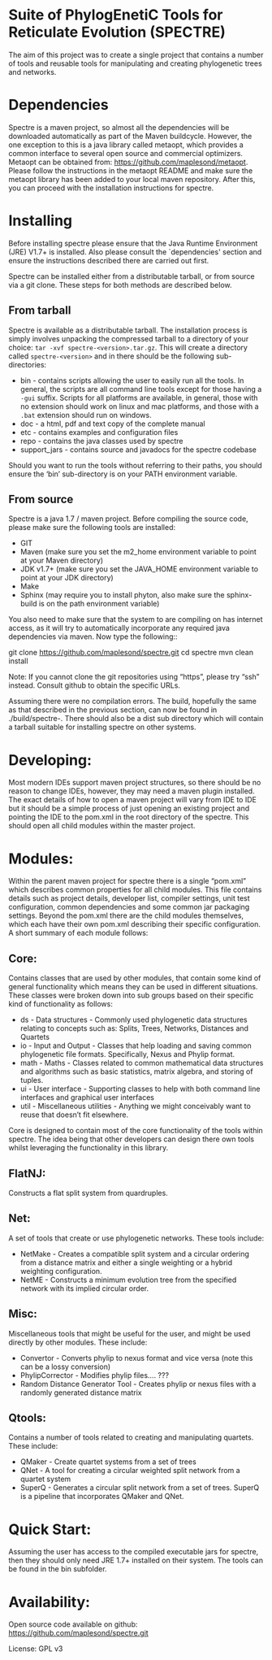 Suite of PhylogEnetiC Tools for Reticulate Evolution (SPECTRE)
==============================================================

The aim of this project was to create a single project that contains a number of tools and reusable tools for
manipulating and creating phylogenetic trees and networks.


Dependencies
============

Spectre is a maven project, so almost all the dependencies will be downloaded automatically as part of the Maven
buildcycle.  However, the one exception to this is a java library called metaopt, which provides a common interface to
several open source and commercial optimizers.  Metaopt can be obtained from: https://github.com/maplesond/metaopt.
Please follow the instructions in the metaopt README and make sure the metaopt library has been added to your local
maven repository.  After this, you can proceed with the installation instructions for spectre.


Installing
==========

Before installing spectre please ensure that the Java Runtime Environment (JRE) V1.7+ is installed. Also please consult
the `dependencies' section and ensure the instructions described there are carried out first.

Spectre can be installed either from a distributable tarball, or from source via a git clone. These steps for both
methods are described below.

From tarball
------------

Spectre is available as a distributable tarball. The installation process is simply involves unpacking the compressed
tarball to a directory of your choice: ``tar -xvf spectre-<version>.tar.gz``. This will create a directory called
``spectre-<version>`` and in there should be the following sub-directories:

* bin - contains scripts allowing the user to easily run all the tools.  In general, the scripts are all command line tools except for those having a ``-gui`` suffix.  Scripts for all platforms are available, in general, those with no extension should work on linux and mac platforms, and those with a ``.bat`` extension should run on windows.
* doc - a html, pdf and text copy of the complete manual
* etc - contains examples and configuration files
* repo - contains the java classes used by spectre
* support_jars - contains source and javadocs for the spectre codebase

Should you want to run the tools without referring to their paths, you should ensure the ‘bin’ sub-directory is on your
PATH environment variable.

From source
-----------

Spectre is a java 1.7 / maven project. Before compiling the source code, please make sure the following tools are installed:

* GIT
* Maven (make sure you set the m2_home environment variable to point at your Maven directory)
* JDK v1.7+  (make sure you set the JAVA_HOME environment variable to point at your JDK directory)
* Make
* Sphinx   (may require you to install phyton, also make sure the sphinx-build is on the path environment variable)

You also need to make sure that the system to are compiling on has internet access, as it will try to automatically
incorporate any required java dependencies via maven. Now type the following::

  git clone https://github.com/maplesond/spectre.git
  cd spectre
  mvn clean install

Note: If you cannot clone the git repositories using “https”, please try “ssh” instead. Consult github to obtain the
specific URLs.

Assuming there were no compilation errors. The build, hopefully the same as that described in the previous section, can
now be found in ./build/spectre-<version>. There should also be a dist sub directory which will contain a tarball
suitable for installing spectre on other systems.



Developing:
===========

Most modern IDEs support maven project structures, so there should be no reason to change IDEs, however, they may need a
maven plugin installed.  The exact details of how to open a maven project will vary from IDE to IDE but it should be a
simple process of just opening an existing project and pointing the IDE to the pom.xml in the root directory of the
spectre.  This should open all child modules within the master project.


Modules:
========

Within the parent maven project for spectre there is a single “pom.xml” which describes common properties for all child
modules.  This file contains details such as project details, developer list, compiler settings, unit test configuration,
common dependencies and some common jar packaging settings. Beyond the pom.xml there are the child modules themselves,
which each have their own pom.xml describing their specific configuration.  A short summary of each module follows:


Core:
-----

Contains classes that are used by other modules, that contain some kind of general functionality which means they can be
used in different situations.  These classes were broken down into sub groups based on their specific kind of
functionality as follows:

* ds - Data structures - Commonly used phylogenetic data structures relating to concepts such as: Splits, Trees, Networks, Distances and Quartets
* io - Input and Output - Classes that help loading and saving common phylogenetic file formats.  Specifically, Nexus and Phylip format.
* math - Maths - Classes related to common mathematical data structures and algorithms such as basic statistics, matrix algebra, and storing of tuples.
* ui - User interface - Supporting classes to help with both command line interfaces and graphical user interfaces
* util - Miscellaneous utilities - Anything we might conceivably want to reuse that doesn’t fit elsewhere.

Core is designed to contain most of the core functionality of the tools within spectre.  The idea being that other
developers can design there own tools whilst leveraging the functionality in this library.


FlatNJ:
-------

Constructs a flat split system from quardruples.



Net:
----

A set of tools that create or use phylogenetic networks.  These tools include:

* NetMake - Creates a compatible split system and a circular ordering from a distance matrix and either a single weighting or a hybrid weighting configuration.
* NetME - Constructs a minimum evolution tree from the specified network with its implied circular order.


Misc:
-----

Miscellaneous tools that might be useful for the user, and might be used directly by other modules.  These include:

* Convertor - Converts phylip to nexus format and vice versa (note this can be a lossy conversion)
* PhylipCorrector - Modifies phylip files.... ???
* Random Distance Generator Tool - Creates phylip or nexus files with a randomly generated distance matrix


Qtools:
-------

Contains a number of tools related to creating and manipulating quartets.  These include:

* QMaker - Create quartet systems from a set of trees
* QNet - A tool for creating a circular weighted split network from a quartet system
* SuperQ - Generates a circular split network from a set of trees.  SuperQ is a pipeline that incorporates QMaker and QNet.



Quick Start:
============

Assuming the user has access to the compiled executable jars for spectre, then they should only need JRE 1.7+ installed
on their system.  The tools can be found in the bin subfolder.



Availability:
=============

Open source code available on github: https://github.com/maplesond/spectre.git

License: GPL v3
